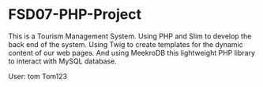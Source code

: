 # FSD07-PHP-Project
This is a Tourism Management System.
Using PHP and Slim to develop the back end of the system. Using Twig to create templates for the dynamic content of our web pages. And using MeekroDB this lightweight PHP library to interact with MySQL database. 

User:
tom  Tom123
